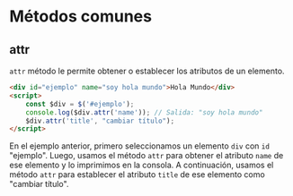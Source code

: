 # Métodos comunes

## attr

`attr` método le permite obtener o establecer los atributos de un elemento.

```html
<div id="ejemplo" name="soy hola mundo">Hola Mundo</div>
<script>
    const $div = $('#ejemplo');
    console.log($div.attr('name')); // Salida: "soy hola mundo"
    $div.attr('title', "cambiar título");
</script>
```

En el ejemplo anterior, primero seleccionamos un elemento `div` con `id` "ejemplo". Luego, usamos el método `attr` para obtener el atributo `name` de ese elemento y lo imprimimos en la consola. A continuación, usamos el método `attr` para establecer el atributo `title` de ese elemento como "cambiar título".

